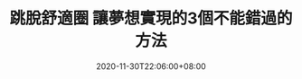---
title: "跳脫舒適圈 讓夢想實現的3個不能錯過的方法"
date: 2020-11-30T22:06:00+08:00
draft: false

# post thumb
image: ""

# meta description
description: "夢想實現的階段性目標及規劃"

# taxonomies
categories: 
  - "心靈成長"
tags:
  - "職涯規劃"


# post type
type: "post"
---